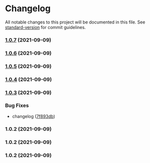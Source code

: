 # Changelog

All notable changes to this project will be documented in this file. See [standard-version](https://github.com/conventional-changelog/standard-version) for commit guidelines.

### [1.0.7](https://github.com/mokkapps/changelog-generator-demo/compare/v1.0.6...v1.0.7) (2021-09-09)

### [1.0.6](https://github.com/mokkapps/changelog-generator-demo/compare/v1.0.5...v1.0.6) (2021-09-09)

### [1.0.5](https://github.com/mokkapps/changelog-generator-demo/compare/v1.0.4...v1.0.5) (2021-09-09)

### [1.0.4](https://github.com/mokkapps/changelog-generator-demo/compare/v1.0.3...v1.0.4) (2021-09-09)

### [1.0.3](https://github.com/mokkapps/changelog-generator-demo/compare/v1.0.2...v1.0.3) (2021-09-09)


### Bug Fixes

* changelog ([7f893db](https://github.com/mokkapps/changelog-generator-demo/commits/7f893db3c12e55481407cd4c14e99f1ad1c6e270))

### 1.0.2 (2021-09-09)

### 1.0.2 (2021-09-09)

### 1.0.2 (2021-09-09)
